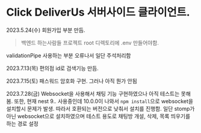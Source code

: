 # Click DeliverUs 서버사이드 클라이언트. 

2023.5.24(수) 회원가입 부분 만듬. 
>백엔드 하는사람들 프로젝트 root 디렉토리에 .env 만들어야함.
 
validationPipe 사용하는 부분 오류나서 일단 주석처리함

2023.7.13(목) 편의점 id로 검색기능 만듬.

2023.7.15(토) 패스워드 암호화 구현. 그러나 아직 뭔가 안됨

2023.7.28(금) Websocket을 사용해서 채팅 기능 구현하였으나 아직 테스트는 못해봄.
또한, 현재 nest 9.*.* 사용중인데 10.0.0이 나와서 
`npm install`으로 websocket을 설치할시 문제가 발생. 따라서 호환되는 버전으로 낮춰서 설치를 진행함.
일단 stomp가 아닌 websocket으로 설치하였으며 테스트 용도로 채팅방 개설, 삭제, 목록 띄우기를 하는 경로 설정

```json
```